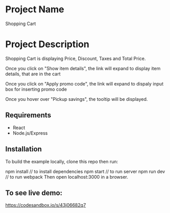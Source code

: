 # Project Name

Shopping Cart

# Project Description

Shopping Cart is displaying Price, Discount, Taxes and Total Price.

Once you click on "Show item details", the link will expand to display item details, that are in the cart

Once you click on "Apply promo code", the link will expand to dispaly input box for inserting promo code

Once you hover over "Pickup savings", the tooltip will be displayed.

## Requirements

- React
- Node.js/Express


## Installation 

To build the example locally, clone this repo then run:

npm install // to install dependencies
npm start // to run server
npm run dev // to run webpack
Then open localhost:3000 in a browser.


## To see live demo:

https://codesandbox.io/s/43j06682q7


